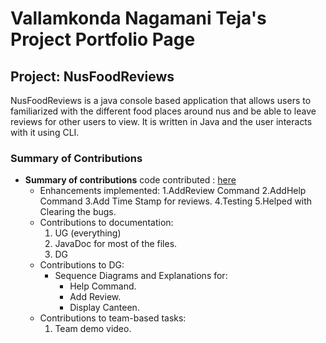 # Vallamkonda Nagamani Teja's Project Portfolio Page

## Project: NusFoodReviews
NusFoodReviews is a java console based application that allows
users to familiarized with the different food places around nus and be able
to leave reviews for other users to view. It is written in Java and the user
interacts with it using CLI.


### Summary of Contributions
* **Summary of contributions**
  code contributed : [here](http://nus-cs2113-ay2021s2.github.io/tp-dashboard/?search=&sort=groupTitle&sortWithin=title&since=&timeframe=commit&mergegroup=&groupSelect=groupByRepos&breakdown=false)
    * Enhancements implemented: 
      1.AddReview Command
      2.AddHelp Command
      3.Add Time Stamp for reviews. 
      4.Testing
      5.Helped with Clearing the bugs.
    * Contributions to documentation: 
      1. UG (everything)
      2. JavaDoc for most of the files.
      3. DG
    * Contributions to DG:
        * Sequence Diagrams and Explanations for:
            * Help Command.
            * Add Review.
            * Display Canteen.
    * Contributions to team-based tasks:
        1. Team demo video.
    